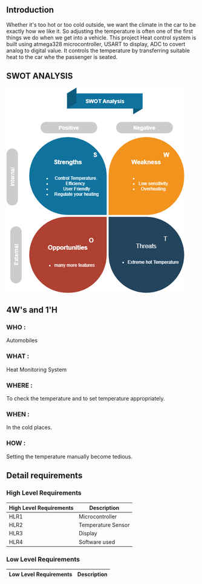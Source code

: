 ## Introduction
Whether it's too hot or too cold outside, we want the climate in the car to be exactly how we like it. So adjusting the temperature is often one of the first things we do when we get into a vehicle. This project Heat control system is built using atmega328 microcontroller, USART to display, ADC to covert analog to digital value. It controls the temperature by transferring suitable heat to the car whe the passenger is seated.

## SWOT ANALYSIS
![SWOT ANALYSIS](https://github.com/venkatbajaj/StepIn_Case_Study/blob/main/1_Requirements/SWOT.png)


## 4W's and 1'H
### WHO :
Automobiles
### WHAT : 
Heat Monitoring System
### WHERE : 
To check the temperature and to set temperature appropriately.
### WHEN : 
In the cold places.
### HOW : 
Setting the temperature manually become tedious.


## Detail requirements
### High Level Requirements
| High Level Requirements      | Description |
| ----------- | ----------- |
| HLR1      | Microcontroller   |
| HLR2   | Temperature Sensor|
| HLR3   | Display|
| HLR4   | Software used|

### Low Level Requirements
| Low Level Requirements      | Description |
| ----------- | ----------- |

